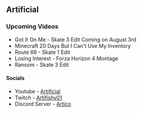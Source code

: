 ## Artificial
 
### Upcoming Videos 
- Got It On Me - Skate 3 Edit Coming on August 3rd 
- Minecraft 20 Days But I Can't Use My Inventory 
- Route 66 - Skate 1 Edit
- Losing Interest - Forza Horizon 4 Montage
- Ransom - Skate 3 Edit 

#### Socials
- Youtube - [Artificial](https://www.youtube.com/channel/UCJeZ9oHUiu-fBXm8rWHf_Hg)
- Twitch - [Artifishy01](https://m.twitch.tv/artifishy01/home)
- Discord Server - [Artico](https://discord.gg/jaQMKGfH7F) 
